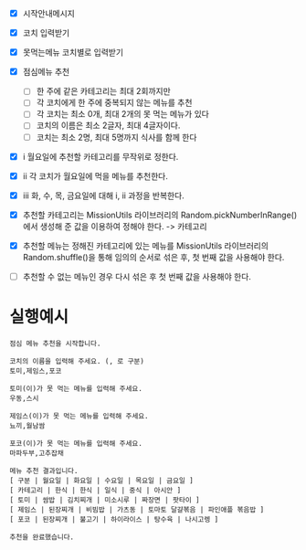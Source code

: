 - [x] 시작안내메시지
- [x] 코치 입력받기
- [x] 못먹는메뉴 코치별로 입력받기
- [x] 점심메뉴 추천

  - [ ] 한 주에 같은 카테고리는 최대 2회까지만
  - [ ] 각 코치에게 한 주에 중복되지 않는 메뉴를 추천
  - [ ] 각 코치는 최소 0개, 최대 2개의 못 먹는 메뉴가 있다
  - [ ] 코치의 이름은 최소 2글자, 최대 4글자이다.
  - [ ] 코치는 최소 2명, 최대 5명까지 식사를 함께 한다

- [x] i 월요일에 추천할 카테고리를 무작위로 정한다.
- [x] ii 각 코치가 월요일에 먹을 메뉴를 추천한다.
- [x] iii 화, 수, 목, 금요일에 대해 i, ii 과정을 반복한다.

- [x] 추천할 카테고리는 MissionUtils 라이브러리의 Random.pickNumberInRange()에서 생성해 준 값을 이용하여 정해야 한다. -> 카테고리
- [x] 추천할 메뉴는 정해진 카테고리에 있는 메뉴를 MissionUtils 라이브러리의 Random.shuffle()을 통해 임의의 순서로 섞은 후, 첫 번째 값을 사용해야 한다.
- [ ] 추천할 수 없는 메뉴인 경우 다시 섞은 후 첫 번째 값을 사용해야 한다.

# 실행예시

```
점심 메뉴 추천을 시작합니다.

코치의 이름을 입력해 주세요. (, 로 구분)
토미,제임스,포코

토미(이)가 못 먹는 메뉴를 입력해 주세요.
우동,스시

제임스(이)가 못 먹는 메뉴를 입력해 주세요.
뇨끼,월남쌈

포코(이)가 못 먹는 메뉴를 입력해 주세요.
마파두부,고추잡채

메뉴 추천 결과입니다.
[ 구분 | 월요일 | 화요일 | 수요일 | 목요일 | 금요일 ]
[ 카테고리 | 한식 | 한식 | 일식 | 중식 | 아시안 ]
[ 토미 | 쌈밥 | 김치찌개 | 미소시루 | 짜장면 | 팟타이 ]
[ 제임스 | 된장찌개 | 비빔밥 | 가츠동 | 토마토 달걀볶음 | 파인애플 볶음밥 ]
[ 포코 | 된장찌개 | 불고기 | 하이라이스 | 탕수육 | 나시고렝 ]

추천을 완료했습니다.
```
